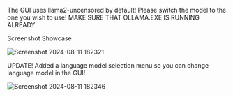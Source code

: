 The GUI uses llama2-uncensored by default! Please switch the model to the one you wish to use!
MAKE SURE THAT OLLAMA.EXE IS RUNNING ALREADY

Screenshot Showcase

![Screenshot 2024-08-11 182321](https://github.com/user-attachments/assets/8007695d-3726-4ac9-ad6a-b1b1bcbe697d)

UPDATE!
Added a language model selection menu so you can change language model in the GUI!

![Screenshot 2024-08-11 182346](https://github.com/user-attachments/assets/701510ae-c13c-42c7-89f2-351b4a22a0bf)
